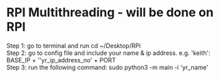 # RPI Multithreading - will be done on RPI

Step 1: go to terminal and run cd ~/Desktop/RPi  
Step 2: go to config file and include your name & ip address. e.g. 'keith': BASE_IP + ''yr_ip_address_no' + PORT  
Step 3: run the following command: sudo python3 -m main -i 'yr_name'  
